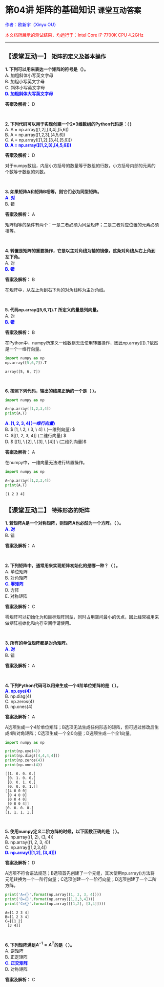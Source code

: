 # **第04讲 矩阵的基础知识** `课堂互动答案`

<font color="blue">作者：欧新宇（Xinyu OU）</font>

<font color="red">本文档所展示的测试结果，均运行于：Intel Core i7-7700K CPU 4.2GHz</font>

---

## **【课堂互动一】** `矩阵的定义及基本操作`

**1. 下列可以用来表达一个矩阵的符号是（）。**  
A. 加粗斜体小写英文字母    
B. 加粗小写英文字母  
C. 斜体小写英文字母  
<font style='color:blue;font-weight:bold;'>D. 加粗斜体大写英文字母</font>    

**答案及解析：** D 

<br/>

**2. 下列代码可以用于实现创建一个2×3维数组的Python代码是：(      )**  
A. A = np.array([1,2],[3,4],[5,6])      
B. A = np.array([1,2,3],[4,5,6])   
C. A = np.array([[1,2],[3,4],[5,6]])  
<font style='color:blue;font-weight:bold;'>D. A = np.array([[1,2,3],[4,5,6]])</font>     

**答案及解析：** D  

对于numpy数组，内层小方括号的数量等于数组的行数，小方括号内部的元素的个数等于数组的列数。

<br/>

**3. 如果矩阵A和矩阵B相等，则它们必为同型矩阵。**  
<font style='color:blue;font-weight:bold;'>A. 对</font>  
B. 错

**答案及解析：** A

矩阵相等的条件有两个：一是二者必须为同型矩阵；二是二者对应位置的元素必须相等。

<br/>

**4. 转置是矩阵的重要操作，它是以主对角线为轴的镜像，这条对角线从右上角到左下角。**  
A. 对  
<font style='color:blue;font-weight:bold;'>B. 错</font> 

**答案及解析：** B

在矩阵中，从左上角到右下角的对角线称为主对角线。

<br/>

**5. 代码np.array([5,6,7]).T 所定义的量是列向量。**  
A. 对  
<font style='color:blue;font-weight:bold;'>B. 错</font> 

**答案及解析：** B

在Python中，numpy所定义一维数组无法使用转置操作，因此np.array([]).T依然是一个一维行向量。


```python
import numpy as np
np.array([5,6,7]).T 
```




    array([5, 6, 7])



</br>

**6. 按照下列代码，输出的结果正确的一个是（         ）。**  

```python
import numpy as np

A=np.array([1,2,3,4]) 
print(A.T)
```

<font style='color:blue;font-weight:bold;'>A. $[1, 2, 3, 4]  (一维行向量)$</font>      
B.  $ [1, \\ 2, \\ 3, \\ 4] \\ (一维列向量) $   
C. $[[1, 2, 3, 4]]  (二维行向量) $  
D. $ [[1], \\ [2], \\ [3], \\ [4]] \\  (二维列向量)$ 

**答案及解析：** A

在numpy中，一维向量无法进行转置操作。


```python
import numpy as np

A=np.array([1,2,3,4]) 
print(A.T)
```

    [1 2 3 4]
    

## **【课堂互动二】** `特殊形态的矩阵`

**1. 若矩阵A是一个对称矩阵，则矩阵A也必然为一个方阵。（      ）。**  
<font style='color:blue;font-weight:bold;'>A. 对</font>    
B. 错   

**答案及解析：** A

</br>

**2. 下列矩阵中，通常用来实现矩阵初始化的是哪一种？（      ）。**  
A. 单位矩阵  
B. 对角矩阵  
<font style='color:blue;font-weight:bold;'>C. 零矩阵</font>    
D. 方阵  
E. 对称矩阵  

**答案及解析：** C

零矩阵可以初始化为和目标矩阵同型，同时占用空间最小的优点，因此经常被用来做矩阵初始化和内存空间申请使用。

</br>

**3. 所有的单位矩阵都是对角矩阵。**  
<font style='color:blue;font-weight:bold;'>A. 对</font>    
B. 错   

**答案及解析：** A

</br>

**4. 下列Python代码可以用来生成一个4阶单位矩阵的是（       ）。**  
<font style='color:blue;font-weight:bold;'>A. np.eye(4)</font>  
B. np.diag(4)  
C. np.zeros(4)  
D. np.ones(4)

**答案及解析：** A

A选项生成一个4阶单位矩阵；B选项无法生成任何形态的矩阵，但可通过修改后生成4阶对角矩阵；C选项生成一个全0向量；D选项生成一个全1向量。


```python
import numpy as np

print(np.eye(4))
print(np.diag([4,4,4,4]))
print(np.zeros(4))
print(np.ones(4))

```

    [[1. 0. 0. 0.]
     [0. 1. 0. 0.]
     [0. 0. 1. 0.]
     [0. 0. 0. 1.]]
    [[4 0 0 0]
     [0 4 0 0]
     [0 0 4 0]
     [0 0 0 4]]
    [0. 0. 0. 0.]
    [1. 1. 1. 1.]
    

</br>

**5. 使用numpy定义二阶方阵的时候，以下函数正确的是（       ）。**  
A. np.array((1, 2), (3, 4))  
B. np.array((1, 2, 3, 4))  
C. np.array([1,2,3,4])  
<font style='color:blue;font-weight:bold;'>D. np.array([[1,2], [3,4]])</font> 

**答案及解析：** D

A选项不符合语法规范；B选项首先创建了一个元组，其次使用np.array()方法将元组转换为一个一阶行向量；C选项创建一个一阶行向量；D选项创建了一个二阶方阵。


```python
print('A={}'.format(np.array((1, 2, 3, 4))))
print('B={}'.format(np.array([1,2,3,4])))
print('C={}'.format(np.array([[1,2], [3,4]])))
```

    A=[1 2 3 4]
    B=[1 2 3 4]
    C=[[1 2]
     [3 4]]
    

</br>

**6. 下列矩阵满足$A^{-1}=A^T$的是（       ）。**  
A. 逆矩阵  
B. 正定矩阵  
<font style='color:blue;font-weight:bold;'>C. 正交矩阵</font>  
D. 对称矩阵  

**答案及解析：** C

</br>
